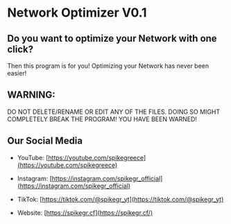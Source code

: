 # Network Optimizer V0.1

## Do you want to optimize your Network with one click?

Then this program is for you! Optimizing your Network has never been easier!

## WARNING:

DO NOT DELETE/RENAME OR EDIT ANY OF THE FILES. DOING SO MIGHT COMPLETELY BREAK THE PROGRAM!
YOU HAVE BEEN WARNED!


## Our Social Media

 - YouTube:
[https://youtube.com/spikegreece](https://youtube.com/spikegreece)

 - Instagram:
[https://instagram.com/spikegr_official](https://instagram.com/spikegr_official)

 - TikTok:
[https://tiktok.com/@spikegr_yt](https://tiktok.com/@spikegr_yt)

 - Website:
[https://spikegr.cf](https://spikegr.cf/)
